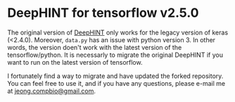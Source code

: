 # DeepHINT for tensorflow v2.5.0

The original version of [DeepHINT](https://github.com/nonnerdling/DeepHINT) only works for the legacy version of keras (<2.4.0). 
Moreover, `data.py` has an issue with python version 3.
In other words, the version doen't work with the latest version of the tensorflow/python. 
It is necessarly to migrate the original DeepHINT if you want to run on the latest version of tensorflow.

I fortunately find a way to migrate and have updated the forked repository. You can feel free to use it, and if you have any questions, please e-mail me at jeong.compbio@gmail.com.


